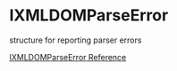 # IXMLDOMParseError

structure for reporting parser errors

[IXMLDOMParseError Reference](https://ruby-doc.org/stdlib-2.5.0/libdoc/win32ole/rdoc/IXMLDOMParseError.html)
